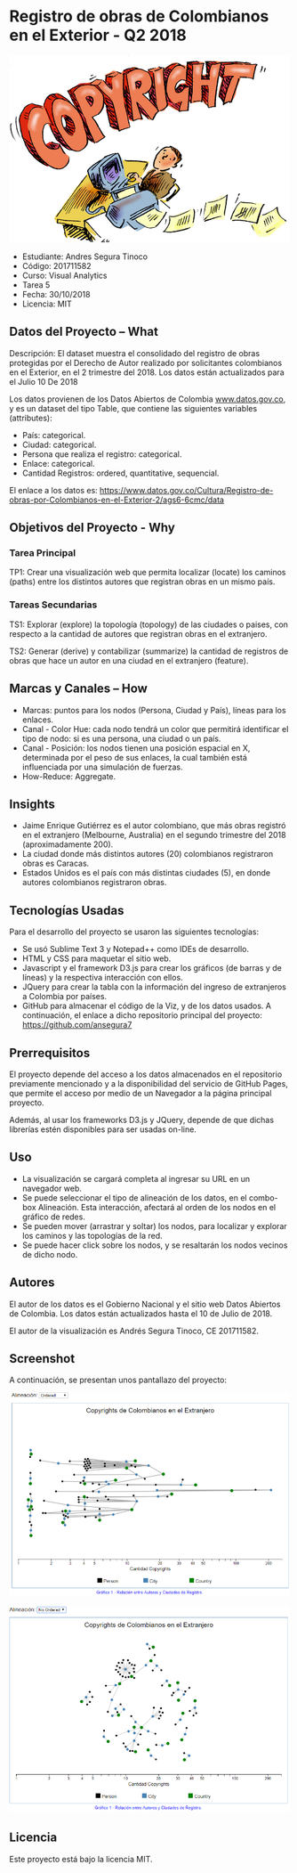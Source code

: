 # Registro de obras de Colombianos en el Exterior - Q2 2018

![alt text](https://raw.githubusercontent.com/ansegura7/Registro-Obras-Colombianos-Exterior-Q2-2018/master/img/main-banner.jpg)

- Estudiante: Andres Segura Tinoco
- Código: 201711582
- Curso: Visual Analytics
- Tarea 5
- Fecha: 30/10/2018
- Licencia: MIT

## Datos del Proyecto – What
Descripción: El dataset muestra el consolidado del registro de obras protegidas por el Derecho de Autor realizado por solicitantes colombianos en el Exterior, en el 2 trimestre del 2018. Los datos están actualizados para el Julio 10 De 2018

Los datos provienen de los Datos Abiertos de Colombia www.datos.gov.co, y es un dataset del tipo Table, que contiene las siguientes variables (attributes):
- País: categorical.
- Ciudad: categorical.
- Persona que realiza el registro: categorical.
- Enlace: categorical.
- Cantidad Registros: ordered, quantitative, sequencial.

El enlace a los datos es: https://www.datos.gov.co/Cultura/Registro-de-obras-por-Colombianos-en-el-Exterior-2/ags6-6cmc/data

## Objetivos del Proyecto - Why

### Tarea Principal
TP1: Crear una visualización web que permita localizar (locate) los caminos (paths) entre los distintos autores que registran obras en un mismo país.

### Tareas Secundarias
TS1: Explorar (explore) la topología (topology) de las ciudades o paises, con respecto a la cantidad de autores que registran obras en el extranjero.

TS2: Generar (derive) y contabilizar (summarize) la cantidad de registros de obras que hace un autor en una ciudad en el extranjero (feature).

## Marcas y Canales – How
- Marcas: puntos para los nodos (Persona, Ciudad y País), líneas para los enlaces.
- Canal - Color Hue: cada nodo tendrá un color que permitirá identificar el tipo de nodo: si es una persona, una ciudad o un país.
- Canal - Posición: los nodos tienen una posición espacial en X, determinada por el peso de sus enlaces, la cual también está influenciada por una simulación de fuerzas.
- How-Reduce: Aggregate.

## Insights
- Jaime Enrique Gutiérrez es el autor colombiano, que más obras registró en el extranjero (Melbourne, Australia) en el segundo trimestre del 2018 (aproximadamente 200).
- La ciudad donde más distintos autores (20) colombianos registraron obras es Caracas.
- Estados Unidos es el país con más distintas ciudades (5), en donde autores colombianos registraron obras.

## Tecnologías Usadas
Para el desarrollo del proyecto se usaron las siguientes tecnologías:

- Se usó Sublime Text 3 y Notepad++ como IDEs de desarrollo.
- HTML y CSS para maquetar el sitio web.
- Javascript y el framework D3.js para crear los gráficos (de barras y de líneas) y la respectiva interacción con ellos.
- JQuery para crear la tabla con la información del ingreso de extranjeros a Colombia por países.
- GitHub para almacenar el código de la Viz, y de los datos usados. A continuación, el enlace a dicho repositorio principal del proyecto: https://github.com/ansegura7

## Prerrequisitos
El proyecto depende del acceso a los datos almacenados en el repositorio previamente mencionado y a la disponibilidad del servicio de GitHub Pages, que permite el acceso por medio de un Navegador a la página principal proyecto.

Además, al usar los frameworks D3.js y JQuery, depende de que dichas librerías estén disponibles para ser usadas on-line.

## Uso
- La visualización se cargará completa al ingresar su URL en un navegador web.
- Se puede seleccionar el tipo de alineación de los datos, en el combo-box Alineación. Esta interacción, afectará al orden de los nodos en el gráfico de redes.
- Se pueden mover (arrastrar y soltar) los nodos, para localizar y explorar los caminos y las topologías de la red.
- Se puede hacer click sobre los nodos, y se resaltarán los nodos vecinos de dicho nodo.

## Autores
El autor de los datos es el Gobierno Nacional y el sitio web Datos Abiertos de Colombia. Los datos están actualizados hasta el 10 de Julio de 2018.

El autor de la visualización es Andrés Segura Tinoco, CE 201711582.

## Screenshot
A continuación, se presentan unos pantallazo del proyecto:

![alt text](https://raw.githubusercontent.com/ansegura7/Registro-Obras-Colombianos-Exterior-Q2-2018/master/screenshots/Figure1.PNG)

![alt text](https://raw.githubusercontent.com/ansegura7/Registro-Obras-Colombianos-Exterior-Q2-2018/master/screenshots/Figure2.PNG)

## Licencia
Este proyecto está bajo la licencia MIT.
